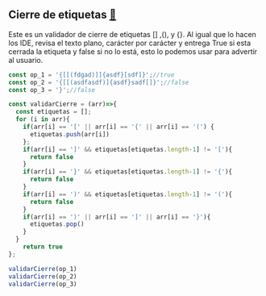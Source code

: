 ## Cierre de etiquetas [🐾](./main.md)

Este es un validador de cierre de etiquetas [] ,(), y {}. Al igual que lo hacen los IDE, revisa el texto plano, carácter por carácter y entrega True si esta cerrada la etiqueta y false si no lo está, esto lo podemos usar para advertir al usuario.

```javascript
const op_1 = '{[[(fdgad)]]{asdf}[sdf]}';//true
const op_2 = '{[[(asdfasdf)]{asdf}sadf[]}';//false
const op_3 = '}';//false

const validarCierre = (arr)=>{
  const etiquetas = [];
  for (i in arr){
    if(arr[i] == '[' || arr[i] == '{' || arr[i] == '(') {
      etiquetas.push(arr[i])
    };
    if(arr[i] == ']' && etiquetas[etiquetas.length-1] != '['){
      return false
    }
    if(arr[i] == '}' && etiquetas[etiquetas.length-1] != '{'){
      return false
    }
    if(arr[i] == ')' && etiquetas[etiquetas.length-1] != '('){
      return false
    }
    if(arr[i] == ')' || arr[i] == ']' || arr[i] == '}'){
      etiquetas.pop()
    }
  }
    return true
};

validarCierre(op_1)
validarCierre(op_2)
validarCierre(op_3)
```